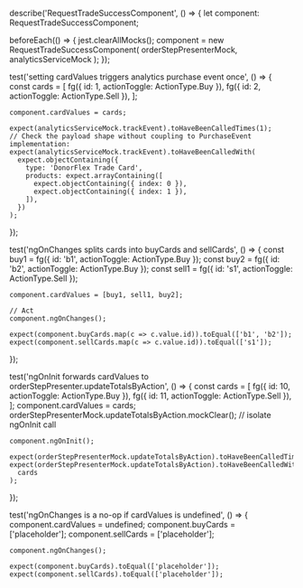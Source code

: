 describe('RequestTradeSuccessComponent', () => {
  let component: RequestTradeSuccessComponent;

  beforeEach(() => {
    jest.clearAllMocks();
    component = new RequestTradeSuccessComponent(
      orderStepPresenterMock,
      analyticsServiceMock
    );
  });

  test('setting cardValues triggers analytics purchase event once', () => {
    const cards = [
      fg({ id: 1, actionToggle: ActionType.Buy }),
      fg({ id: 2, actionToggle: ActionType.Sell }),
    ];

    component.cardValues = cards;

    expect(analyticsServiceMock.trackEvent).toHaveBeenCalledTimes(1);
    // Check the payload shape without coupling to PurchaseEvent implementation:
    expect(analyticsServiceMock.trackEvent).toHaveBeenCalledWith(
      expect.objectContaining({
        type: 'DonorFlex Trade Card',
        products: expect.arrayContaining([
          expect.objectContaining({ index: 0 }),
          expect.objectContaining({ index: 1 }),
        ]),
      })
    );
  });

  test('ngOnChanges splits cards into buyCards and sellCards', () => {
    const buy1 = fg({ id: 'b1', actionToggle: ActionType.Buy });
    const buy2 = fg({ id: 'b2', actionToggle: ActionType.Buy });
    const sell1 = fg({ id: 's1', actionToggle: ActionType.Sell });

    component.cardValues = [buy1, sell1, buy2];

    // Act
    component.ngOnChanges();

    expect(component.buyCards.map(c => c.value.id)).toEqual(['b1', 'b2']);
    expect(component.sellCards.map(c => c.value.id)).toEqual(['s1']);
  });

  test('ngOnInit forwards cardValues to orderStepPresenter.updateTotalsByAction', () => {
    const cards = [
      fg({ id: 10, actionToggle: ActionType.Buy }),
      fg({ id: 11, actionToggle: ActionType.Sell }),
    ];
    component.cardValues = cards;
    orderStepPresenterMock.updateTotalsByAction.mockClear(); // isolate ngOnInit call

    component.ngOnInit();

    expect(orderStepPresenterMock.updateTotalsByAction).toHaveBeenCalledTimes(1);
    expect(orderStepPresenterMock.updateTotalsByAction).toHaveBeenCalledWith(
      cards
    );
  });

  test('ngOnChanges is a no-op if cardValues is undefined', () => {
    component.cardValues = undefined;
    component.buyCards = ['placeholder'];
    component.sellCards = ['placeholder'];

    component.ngOnChanges();

    expect(component.buyCards).toEqual(['placeholder']);
    expect(component.sellCards).toEqual(['placeholder']);